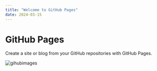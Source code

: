 ```yaml
---
title: "Welcome to GitHub Pages"
date: 2024-03-15
---
```


# GitHub Pages
Create a site or blog from your GitHub repositories with GitHub Pages.

![gihubimages](https://github.com/Yara-ib/skills-github-pages/assets/138696385/8f8b8b03-9e1f-40ac-82af-9b530338de8c)
